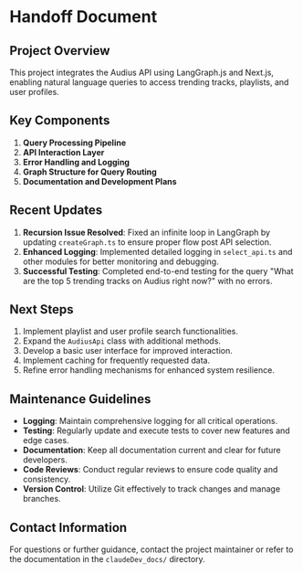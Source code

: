 # Handoff Document

## Project Overview
This project integrates the Audius API using LangGraph.js and Next.js, enabling natural language queries to access trending tracks, playlists, and user profiles.

## Key Components
1. **Query Processing Pipeline**
2. **API Interaction Layer**
3. **Error Handling and Logging**
4. **Graph Structure for Query Routing**
5. **Documentation and Development Plans**

## Recent Updates
1. **Recursion Issue Resolved**: Fixed an infinite loop in LangGraph by updating `createGraph.ts` to ensure proper flow post API selection.
2. **Enhanced Logging**: Implemented detailed logging in `select_api.ts` and other modules for better monitoring and debugging.
3. **Successful Testing**: Completed end-to-end testing for the query "What are the top 5 trending tracks on Audius right now?" with no errors.

## Next Steps
1. Implement playlist and user profile search functionalities.
2. Expand the `AudiusApi` class with additional methods.
3. Develop a basic user interface for improved interaction.
4. Implement caching for frequently requested data.
5. Refine error handling mechanisms for enhanced system resilience.

## Maintenance Guidelines
- **Logging**: Maintain comprehensive logging for all critical operations.
- **Testing**: Regularly update and execute tests to cover new features and edge cases.
- **Documentation**: Keep all documentation current and clear for future developers.
- **Code Reviews**: Conduct regular reviews to ensure code quality and consistency.
- **Version Control**: Utilize Git effectively to track changes and manage branches.

## Contact Information
For questions or further guidance, contact the project maintainer or refer to the documentation in the `claudeDev_docs/` directory.
